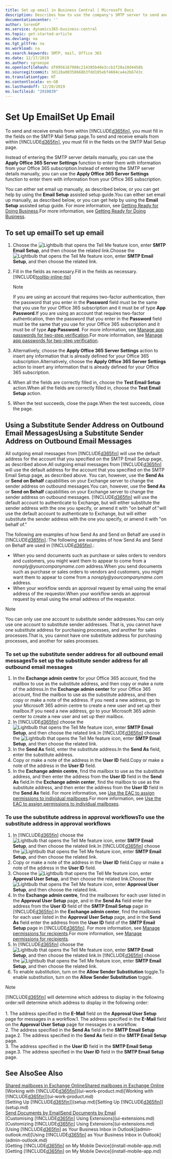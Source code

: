 ```yaml
---
title: Set up email in Business Central | Microsoft Docs
description: Describes how to use the company's SMTP server to send and receive email messages within Business Central, or alternatively how to use the email server settings created with the Office 365 subscription.
documentationcenter: ''
author: SorenGP
ms.service: dynamics365-business-central
ms.topic: get-started-article
ms.devlang: na
ms.tgt_pltfrm: na
ms.workload: na
ms.search.keywords: SMTP, mail, Office 365
ms.date: 12/17/2019
ms.author: sgroespe
ms.openlocfilehash: df0956167908c214385b40e3ccb2f20a10d4458b
ms.sourcegitcommit: 3d128a00358668b3fdd105ebf4604ca4e2b6743c
ms.translationtype: HT
ms.contentlocale: en-GB
ms.lasthandoff: 12/20/2019
ms.locfileid: "2910839"
---
```

# <a name="set-up-email"></a><span data-ttu-id="47e85-103">Set Up Email</span><span class="sxs-lookup"><span data-stu-id="47e85-103">Set Up Email</span></span>
<span data-ttu-id="47e85-104">To send and receive emails from within [!INCLUDE[d365fin](includes/d365fin_md.md)], you must fill in the fields on the SMTP Mail Setup page.</span><span class="sxs-lookup"><span data-stu-id="47e85-104">To send and receive emails from within [!INCLUDE[d365fin](includes/d365fin_md.md)], you must fill in the fields on the SMTP Mail Setup page.</span></span>

<span data-ttu-id="47e85-105">Instead of entering the SMTP server details manually, you can use the **Apply Office 365 Server Settings** function to enter them with information from your Office 365 subscription.</span><span class="sxs-lookup"><span data-stu-id="47e85-105">Instead of entering the SMTP server details manually, you can use the **Apply Office 365 Server Settings** function to enter them with information from your Office 365 subscription.</span></span>

<span data-ttu-id="47e85-106">You can either set email up manually, as described below, or you can get help by using the **Email Setup** assisted setup guide.</span><span class="sxs-lookup"><span data-stu-id="47e85-106">You can either set email up manually, as described below, or you can get help by using the **Email Setup** assisted setup guide.</span></span> <span data-ttu-id="47e85-107">For more information, see [Getting Ready for Doing Business](ui-get-ready-business.md).</span><span class="sxs-lookup"><span data-stu-id="47e85-107">For more information, see [Getting Ready for Doing Business](ui-get-ready-business.md).</span></span>  

## <a name="to-set-up-email"></a><span data-ttu-id="47e85-108">To set up email</span><span class="sxs-lookup"><span data-stu-id="47e85-108">To set up email</span></span>
1. <span data-ttu-id="47e85-109">Choose the ![Lightbulb that opens the Tell Me feature](media/ui-search/search_small.png "Tell me what you want to do") icon, enter **SMTP Email Setup**, and then choose the related link.</span><span class="sxs-lookup"><span data-stu-id="47e85-109">Choose the ![Lightbulb that opens the Tell Me feature](media/ui-search/search_small.png "Tell me what you want to do") icon, enter **SMTP Email Setup**, and then choose the related link.</span></span>
2. <span data-ttu-id="47e85-110">Fill in the fields as necessary.</span><span class="sxs-lookup"><span data-stu-id="47e85-110">Fill in the fields as necessary.</span></span> [!INCLUDE[tooltip-inline-tip](includes/tooltip-inline-tip_md.md)]

    > [!NOTE]
    > <span data-ttu-id="47e85-111">If you are using an account that requires two-factor authentication, then the password that you enter in the **Password** field must be the same that you use for your Office 365 subscription and it must be of type **App Password**.</span><span class="sxs-lookup"><span data-stu-id="47e85-111">If you are using an account that requires two-factor authentication, then the password that you enter in the **Password** field must be the same that you use for your Office 365 subscription and it must be of type **App Password**.</span></span> <span data-ttu-id="47e85-112">For more information, see [Manage app passwords for two-step verification](/azure/active-directory/user-help/multi-factor-authentication-end-user-app-passwords).</span><span class="sxs-lookup"><span data-stu-id="47e85-112">For more information, see [Manage app passwords for two-step verification](/azure/active-directory/user-help/multi-factor-authentication-end-user-app-passwords).</span></span>
3. <span data-ttu-id="47e85-113">Alternatively, choose the **Apply Office 365 Server Settings** action to insert any information that is already defined for your Office 365 subscription.</span><span class="sxs-lookup"><span data-stu-id="47e85-113">Alternatively, choose the **Apply Office 365 Server Settings** action to insert any information that is already defined for your Office 365 subscription.</span></span>
4. <span data-ttu-id="47e85-114">When all the fields are correctly filled in, choose the **Test Email Setup** action.</span><span class="sxs-lookup"><span data-stu-id="47e85-114">When all the fields are correctly filled in, choose the **Test Email Setup** action.</span></span>
5. <span data-ttu-id="47e85-115">When the test succeeds, close the page.</span><span class="sxs-lookup"><span data-stu-id="47e85-115">When the test succeeds, close the page.</span></span>

## <a name="using-a-substitute-sender-address-on-outbound-email-messages"></a><span data-ttu-id="47e85-116">Using a Substitute Sender Address on Outbound Email Messages</span><span class="sxs-lookup"><span data-stu-id="47e85-116">Using a Substitute Sender Address on Outbound Email Messages</span></span>
<span data-ttu-id="47e85-117">All outgoing email messages from [!INCLUDE[d365fin](includes/d365fin_md.md)] will use the default address for the account that you specified on the SMTP Email Setup page, as described above.</span><span class="sxs-lookup"><span data-stu-id="47e85-117">All outgoing email messages from [!INCLUDE[d365fin](includes/d365fin_md.md)] will use the default address for the account that you specified on the SMTP Email Setup page, as described above.</span></span> <span data-ttu-id="47e85-118">You can, however, use the **Send As** or **Send on Behalf** capabilities on your Exchange server to change the sender address on outbound messages.</span><span class="sxs-lookup"><span data-stu-id="47e85-118">You can, however, use the **Send As** or **Send on Behalf** capabilities on your Exchange server to change the sender address on outbound messages.</span></span> [!INCLUDE[d365fin](includes/d365fin_md.md)] <span data-ttu-id="47e85-119">will use the default account to authenticate to Exchange, but will either substitute the sender address with the one you specify, or amend it with "on behalf of."</span><span class="sxs-lookup"><span data-stu-id="47e85-119">will use the default account to authenticate to Exchange, but will either substitute the sender address with the one you specify, or amend it with "on behalf of."</span></span>

<span data-ttu-id="47e85-120">The following are examples of how Send As and Send on Behalf are used in [!INCLUDE[d365fin](includes/d365fin_md.md)].:</span><span class="sxs-lookup"><span data-stu-id="47e85-120">The following are examples of how Send As and Send on Behalf are used in [!INCLUDE[d365fin](includes/d365fin_md.md)].:</span></span>

 * <span data-ttu-id="47e85-121">When you send documents such as purchase or sales orders to vendors and customers, you might want them to appear to come from a _noreply@yourcompanyname.com_ address.</span><span class="sxs-lookup"><span data-stu-id="47e85-121">When you send documents such as purchase or sales orders to vendors and customers, you might want them to appear to come from a _noreply@yourcompanyname.com_ address.</span></span>
 * <span data-ttu-id="47e85-122">When your workflow sends an approval request by email using the email address of the requestor.</span><span class="sxs-lookup"><span data-stu-id="47e85-122">When your workflow sends an approval request by email using the email address of the requestor.</span></span>

> [!Note]
> <span data-ttu-id="47e85-123">You can only use one account to substitute sender addresses.</span><span class="sxs-lookup"><span data-stu-id="47e85-123">You can only use one account to substitute sender addresses.</span></span> <span data-ttu-id="47e85-124">That is, you cannot have one substitute address for purchasing processes, and another for sales processes.</span><span class="sxs-lookup"><span data-stu-id="47e85-124">That is, you cannot have one substitute address for purchasing processes, and another for sales processes.</span></span>

### <a name="to-set-up-the-substitute-sender-address-for-all-outbound-email-messages"></a><span data-ttu-id="47e85-125">To set up the substitute sender address for all outbound email messages</span><span class="sxs-lookup"><span data-stu-id="47e85-125">To set up the substitute sender address for all outbound email messages</span></span>
1. <span data-ttu-id="47e85-126">In the **Exchange admin centre** for your Office 365 account, find the mailbox to use as the substitute address, and then copy or make a note of the address.</span><span class="sxs-lookup"><span data-stu-id="47e85-126">In the **Exchange admin center** for your Office 365 account, find the mailbox to use as the substitute address, and then copy or make a note of the address.</span></span> <span data-ttu-id="47e85-127">If you need a new address, go to your Microsoft 365 admin centre to create a new user and set up their mailbox.</span><span class="sxs-lookup"><span data-stu-id="47e85-127">If you need a new address, go to your Microsoft 365 admin center to create a new user and set up their mailbox.</span></span>
2. <span data-ttu-id="47e85-128">In [!INCLUDE[d365fin](includes/d365fin_md.md)] choose the ![Lightbulb that opens the Tell Me feature](media/ui-search/search_small.png "Tell me what you want to do") icon, enter **SMTP Email Setup**, and then choose the related link.</span><span class="sxs-lookup"><span data-stu-id="47e85-128">In [!INCLUDE[d365fin](includes/d365fin_md.md)] choose the ![Lightbulb that opens the Tell Me feature](media/ui-search/search_small.png "Tell me what you want to do") icon, enter **SMTP Email Setup**, and then choose the related link.</span></span>
3. <span data-ttu-id="47e85-129">In the **Send As** field, enter the substitute address.</span><span class="sxs-lookup"><span data-stu-id="47e85-129">In the **Send As** field, enter the substitute address.</span></span>
4. <span data-ttu-id="47e85-130">Copy or make a note of the address in the **User ID** field.</span><span class="sxs-lookup"><span data-stu-id="47e85-130">Copy or make a note of the address in the **User ID** field.</span></span>
5. <span data-ttu-id="47e85-131">In the **Exchange admin centre**, find the mailbox to use as the substitute address, and then enter the address from the **User ID** field in the **Send As** field.</span><span class="sxs-lookup"><span data-stu-id="47e85-131">In the **Exchange admin center**, find the mailbox to use as the substitute address, and then enter the address from the **User ID** field in the **Send As** field.</span></span> <span data-ttu-id="47e85-132">For more information, see [Use the EAC to assign permissions to individual mailboxes](/Exchange/recipients/mailbox-permissions?view=exchserver-2019#use-the-eac-to-assign-permissions-to-individual-mailboxes).</span><span class="sxs-lookup"><span data-stu-id="47e85-132">For more information, see [Use the EAC to assign permissions to individual mailboxes](/Exchange/recipients/mailbox-permissions?view=exchserver-2019#use-the-eac-to-assign-permissions-to-individual-mailboxes).</span></span>

### <a name="to-use-the-substitute-address-in-approval-workflows"></a><span data-ttu-id="47e85-133">To use the substitute address in approval workflows</span><span class="sxs-lookup"><span data-stu-id="47e85-133">To use the substitute address in approval workflows</span></span>
1. <span data-ttu-id="47e85-134">In [!INCLUDE[d365fin](includes/d365fin_md.md)] choose the ![Lightbulb that opens the Tell Me feature](media/ui-search/search_small.png "Tell me what you want to do") icon, enter **SMTP Email Setup**, and then choose the related link.</span><span class="sxs-lookup"><span data-stu-id="47e85-134">In [!INCLUDE[d365fin](includes/d365fin_md.md)] choose the ![Lightbulb that opens the Tell Me feature](media/ui-search/search_small.png "Tell me what you want to do") icon, enter **SMTP Email Setup**, and then choose the related link.</span></span>
2. <span data-ttu-id="47e85-135">Copy or make a note of the address in the **User ID** field.</span><span class="sxs-lookup"><span data-stu-id="47e85-135">Copy or make a note of the address in the **User ID** field.</span></span>
3. <span data-ttu-id="47e85-136">Choose the ![Lightbulb that opens the Tell Me feature](media/ui-search/search_small.png "Tell me what you want to do") icon, enter **Approval User Setup**, and then choose the related link.</span><span class="sxs-lookup"><span data-stu-id="47e85-136">Choose the ![Lightbulb that opens the Tell Me feature](media/ui-search/search_small.png "Tell me what you want to do") icon, enter **Approval User Setup**, and then choose the related link.</span></span>
4. <span data-ttu-id="47e85-137">In the **Exchange admin centre**, find the mailboxes for each user listed in the **Approval User Setup** page, and in the **Send As** field enter the address from the **User ID** field of the **SMTP Email Setup** page in [!INCLUDE[d365fin](includes/d365fin_md.md)].</span><span class="sxs-lookup"><span data-stu-id="47e85-137">In the **Exchange admin center**, find the mailboxes for each user listed in the **Approval User Setup** page, and in the **Send As** field enter the address from the **User ID** field of the **SMTP Email Setup** page in [!INCLUDE[d365fin](includes/d365fin_md.md)].</span></span> <span data-ttu-id="47e85-138">For more information, see [Manage permissions for recipients](/Exchange/recipients/mailbox-permissions?view=exchserver-2019).</span><span class="sxs-lookup"><span data-stu-id="47e85-138">For more information, see [Manage permissions for recipients](/Exchange/recipients/mailbox-permissions?view=exchserver-2019).</span></span>
5. <span data-ttu-id="47e85-139">In [!INCLUDE[d365fin](includes/d365fin_md.md)] choose the ![Lightbulb that opens the Tell Me feature](media/ui-search/search_small.png "Tell me what you want to do") icon, enter **SMTP Email Setup**, and then choose the related link.</span><span class="sxs-lookup"><span data-stu-id="47e85-139">In [!INCLUDE[d365fin](includes/d365fin_md.md)] choose the ![Lightbulb that opens the Tell Me feature](media/ui-search/search_small.png "Tell me what you want to do") icon, enter **SMTP Email Setup**, and then choose the related link.</span></span>
6. <span data-ttu-id="47e85-140">To enable substitution, turn on the **Allow Sender Substitution** toggle.</span><span class="sxs-lookup"><span data-stu-id="47e85-140">To enable substitution, turn on the **Allow Sender Substitution** toggle.</span></span>

> [!Note]
> [!INCLUDE[d365fin](includes/d365fin_md.md)] <span data-ttu-id="47e85-141">will determine which address to display in the following order:</span><span class="sxs-lookup"><span data-stu-id="47e85-141">will determine which address to display in the following order:</span></span> <br><br> <span data-ttu-id="47e85-142">1. The address specified in the **E-Mail** field on the **Approval User Setup** page for messages in a workflow.</span><span class="sxs-lookup"><span data-stu-id="47e85-142">1. The address specified in the **E-Mail** field on the **Approval User Setup** page for messages in a workflow.</span></span> <br> <span data-ttu-id="47e85-143">2. The address specified in the **Send As** field in the **SMTP Email Setup** page.</span><span class="sxs-lookup"><span data-stu-id="47e85-143">2. The address specified in the **Send As** field in the **SMTP Email Setup** page.</span></span> <br> <span data-ttu-id="47e85-144">3. The address specified in the **User ID** field in the **SMTP Email Setup** page.</span><span class="sxs-lookup"><span data-stu-id="47e85-144">3. The address specified in the **User ID** field in the **SMTP Email Setup** page.</span></span>


## <a name="see-also"></a><span data-ttu-id="47e85-145">See Also</span><span class="sxs-lookup"><span data-stu-id="47e85-145">See Also</span></span>

[<span data-ttu-id="47e85-146">Shared mailboxes in Exchange Online</span><span class="sxs-lookup"><span data-stu-id="47e85-146">Shared mailboxes in Exchange Online</span></span>](/exchange/collaboration-exo/shared-mailboxes)  
<span data-ttu-id="47e85-147">[Working with [!INCLUDE[d365fin](includes/d365fin_md.md)]](ui-work-product.md)</span><span class="sxs-lookup"><span data-stu-id="47e85-147">[Working with [!INCLUDE[d365fin](includes/d365fin_md.md)]](ui-work-product.md)</span></span>  
<span data-ttu-id="47e85-148">[Setting Up [!INCLUDE[d365fin](includes/d365fin_md.md)]](setup.md)</span><span class="sxs-lookup"><span data-stu-id="47e85-148">[Setting Up [!INCLUDE[d365fin](includes/d365fin_md.md)]](setup.md)</span></span>  
[<span data-ttu-id="47e85-149">Send Documents by Email</span><span class="sxs-lookup"><span data-stu-id="47e85-149">Send Documents by Email</span></span>](ui-how-send-documents-email.md)  
<span data-ttu-id="47e85-150">[Customising [!INCLUDE[d365fin](includes/d365fin_md.md)] Using Extensions](ui-extensions.md)</span><span class="sxs-lookup"><span data-stu-id="47e85-150">[Customizing [!INCLUDE[d365fin](includes/d365fin_md.md)] Using Extensions](ui-extensions.md)</span></span>  
<span data-ttu-id="47e85-151">[Using [!INCLUDE[d365fin](includes/d365fin_md.md)] as Your Business Inbox in Outlook](admin-outlook.md)</span><span class="sxs-lookup"><span data-stu-id="47e85-151">[Using [!INCLUDE[d365fin](includes/d365fin_md.md)] as Your Business Inbox in Outlook](admin-outlook.md)</span></span>  
<span data-ttu-id="47e85-152">[Getting [!INCLUDE[d365fin](includes/d365fin_md.md)] on My Mobile Device](install-mobile-app.md)</span><span class="sxs-lookup"><span data-stu-id="47e85-152">[Getting [!INCLUDE[d365fin](includes/d365fin_md.md)] on My Mobile Device](install-mobile-app.md)</span></span>
